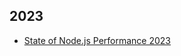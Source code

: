 ## 2023

- [State of Node.js Performance 2023](https://blog.rafaelgss.dev/state-of-nodejs-performance-2023)
